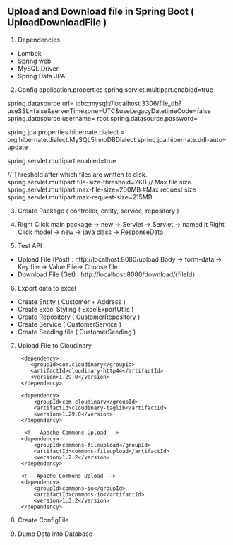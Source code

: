 ## Upload and Download file in Spring Boot ( UploadDownloadFile )
1. Dependencies
- Lombok
- Spring web
- MySQL Driver
- Spring Data JPA
2. Config application.properties
   spring.servlet.multipart.enabled=true

spring.datasource.url= jdbc:mysql://localhost:3306/file_db?useSSL=false&serverTimezone=UTC&useLegacyDatetimeCode=false
spring.datasource.username= root
spring.datasource.password=

spring.jpa.properties.hibernate.dialect = org.hibernate.dialect.MySQL5InnoDBDialect
spring.jpa.hibernate.ddl-auto= update


spring.servlet.multipart.enabled=true

// Threshold after which files are written to disk.
spring.servlet.multipart.file-size-threshold=2KB
// Max file size.
spring.servlet.multipart.max-file-size=200MB
#Max request size
spring.servlet.multipart.max-request-size=215MB

3. Create Package ( controller, entity, service, repository )

4. Right Click main package -> new -> Servlet -> Servlet -> named it
   Right Click model -> new -> java class -> ResponseData

5. Test API
- Upload File (Post) : http://localhost:8080/upload
  Body -> form-data -> Key:file -> Value:File-> Choose file
- Download File (Get) : http://localhost:8080/download/{fileId}

6. Export data to excel
- Create Entity ( Customer + Address )
- Create Excel Styling ( ExcelExportUtils )
- Create Repository ( CustomerRepository )
- Create Service ( CustomerService )
- Create Seeding file ( CustomerSeeding )

7. Upload File to Cloudinary

        <dependency>
           <groupId>com.cloudinary</groupId>
           <artifactId>cloudinary-http44</artifactId>
           <version>1.29.0</version>
        </dependency>

        <dependency>
            <groupId>com.cloudinary</groupId>
            <artifactId>cloudinary-taglib</artifactId>
            <version>1.29.0</version>
        </dependency>

         <!-- Apache Commons Upload -->
        <dependency>
            <groupId>commons-fileupload</groupId>
            <artifactId>commons-fileupload</artifactId>
            <version>1.2.2</version>
        </dependency>

        <!-- Apache Commons Upload -->
        <dependency>
            <groupId>commons-io</groupId>
            <artifactId>commons-io</artifactId>
            <version>1.3.2</version>
        </dependency>

8. Create ConfigFile

9. Dump Data into Database